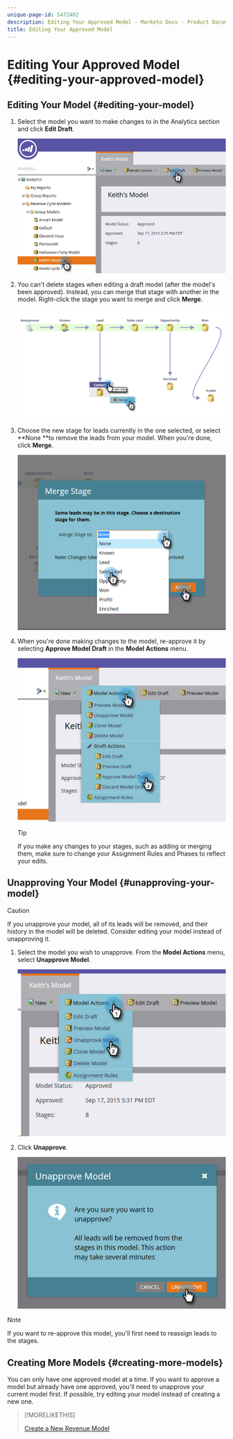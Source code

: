 ```yaml
---
unique-page-id: 5472402
description: Editing Your Approved Model - Marketo Docs - Product Documentation
title: Editing Your Approved Model
---
```


# Editing Your Approved Model {#editing-your-approved-model}

## Editing Your Model {#editing-your-model}

1. Select the model you want to make changes to in the Analytics section and click **Edit Draft**.

   ![](assets/one.png)

1. You can't delete stages when editing a draft model (after the model's been approved). Instead, you can merge that stage with another in the model. Right-click the stage you want to merge and click **Merge**.

   ![](assets/two.png)

1. Choose the new stage for leads currently in the one selected, or select **None **to remove the leads from your model. When you're done, click **Merge**.

   ![](assets/three.png)

1. When you're done making changes to the model, re-approve it by selecting **Approve Model Draft** in the **Model Actions** menu.

   ![](assets/four.png)

   >[!TIP]
   >
   >If you make any changes to your stages, such as adding or merging them, make sure to change your Assignment Rules and Phases to reflect your edits.

## Unapproving Your Model {#unapproving-your-model}

>[!CAUTION]
>
>If you unapprove your model, all of its leads will be removed, and their history in the model will be deleted. Consider editing your model instead of unapproving it.

1. Select the model you wish to unapprove. From the **Model Actions** menu, select **Unapprove Model**.

   ![](assets/five.png)

1. Click **Unapprove**.

   ![](assets/six.png)

>[!NOTE]
>
>If you want to re-approve this model, you'll first need to reassign leads to the stages.

## Creating More Models {#creating-more-models}

You can only have one approved model at a time. If you want to approve a model but already have one approved, you'll need to unapprove your current model first. If possible, try editing your model instead of creating a new one.

>[!MORELIKETHIS]
>
>[Create a New Revenue Model](../../../../../product-docs/reporting/revenue-cycle-analytics/revenue-cycle-models/create-a-new-revenue-model.md)

